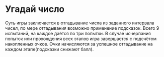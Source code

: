 # Угадай число
Суть игры заключается в отгадывание числа из заданного интервала чисел, по мере отгадывания возможно применение подсказок. 
Всего 9 испытаний, на каждое даётся по три попытки. В случае исчерпания попыток или прохождения всех этапов игра завершается с подсчётом накопленных очков.
Очки начисляются за успешное отгадывание на каждом этапе(подсказки снижают балл).
